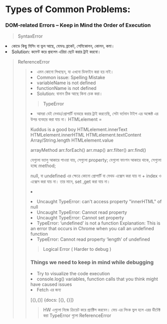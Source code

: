 <h1>Types of Common Problems:</h1>
<h3>DOM-related Errors – Keep in Mind the Order of Execution</h3>
<blockquote>SyntaxError</blockquote>

<li>কোডে কিছু মিসিং বা ভুল আছে, যেমনঃ ব্রাকেট, সেমিকোলন, কোলন, কমা।</li>
<li>Solution: কমেন্ট করে প্রবলেম এরিয়া ছোট করার ট্রাই করবো।</li>
<blockquote>ReferenceError<blockquote>

<li>এমন কোনো লিখছেন, যা এখনো ডিফাইন করা হয় নাই।</li>

 <li>Common issue: Spelling Mistake</li>

 <li>variableName is not defined</li>

 <li>functionName is not defined</li>

 <li>Solution: বানান ঠিক আছে কিনা চেক করা।</li>

 <blockquote>TypeError</blockquote>

<li>আমরা যেই মেথড/প্রোপার্টি ব্যবহার করার ট্রাই করতেছি, সেটা বর্তমান টাইপ এর অব্জেক্ট এর উপর ব্যবহার করা যায় না।
HTMLelement =

Kuddus is a good boy
HTMLelement.innerText HTMLelement.innerHTML HTMLelement.textContent Array/String.length HTMLelement.value

arrayMethod arr.forEach() arr.map() arr.filter() arr.find()

যেগুলো ভ্যালু আকারে পাওয়া যায়, সেগুলো property; যেগুলো ফাংশন আকারে থাকে, সেগুলো হচ্ছে method;

null, বা undefined এর ক্ষেত্রে কোনো প্রোপার্টি বা মেথড এক্সেস করা যায় না + index ও এক্সেস করা যায় না। তার মানে, set ,get করা যায় না।<li>

 <li>Uncaught TypeError: can't access property "innerHTML" of null</li>
 <li>Uncaught TypeError: Cannot read property</li>
 <li>Uncaught TypeError: Cannot set property</li>
<li>TypeError: ‘undefined’ is not a function Explanation: This is an error that occurs in Chrome when you call an undefined function</li>
 <li>TypeError: Cannot read property ‘length’ of undefined</li>
 <blockquote>Logical Error ( Harder to debug )</blockquote>

 <h3>Things we need to keep in mind while debugging</h3>
 <li>Try to visualize the code execution</li>
 <li>console.log() variables, function calls that you think might have caused issues</li>
<li>Fetch এর জন্য

 [{},{}] {docs: [{}, {}]}</li>

<blockquote>HW এগুলো নিজে ক্রিয়েট করে প্র্যাক্টিস করবেন। ফেচ এর লিংক ভুল হলে এরর ডীটেক্ট করা TypeError গুলো ReferenceError</blockquote>
